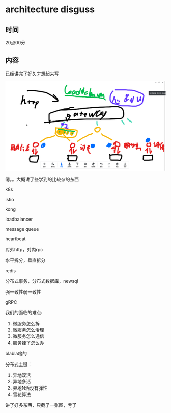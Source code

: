 # architecture disguss

## 时间

20点00分

## 内容

已经讲完了好久才想起来写

![Annotation 2020-07-30 180806](architecture%20disguss.assets/Annotation%202020-07-30%20180806.png)

嗯。。大概讲了些学到的比较杂的东西

k8s

istio

kong

loadbalancer

message queue

heartbeat

对外http，对内rpc

水平拆分，垂直拆分

redis

分布式事务，分布式数据库，newsql

强一致性弱一致性

gRPC

我们的面临的难点:

1. 微服务怎么拆
2. 微服务怎么治理
3. 微服务怎么通信
4. 服务挂了怎么办

blabla啥的



分布式主键：

1. 异地双活
2. 异地多活
3. 异地N活没有弹性
4. 雪花算法

讲了好多东西，只截了一张图，亏了